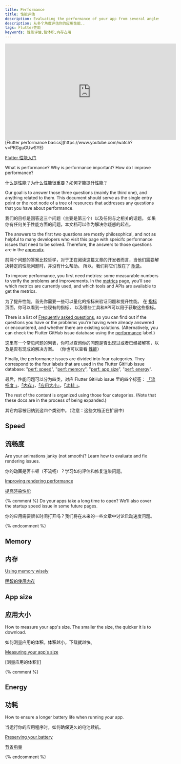 ```yaml
---
title: Performance
title: 性能评估
description: Evaluating the performance of your app from several angles.
description: 从多个角度评估你的应用性能..
tags: Flutter性能
keywords: 性能评估,包体积,内存占用
---
```


<iframe width="560" height="315" src="https://www.youtube.com/embed/PKGguGUwSYE" 
frameborder="0" allow="accelerometer; autoplay; encrypted-media; gyroscope; 
picture-in-picture" allowfullscreen></iframe>
[Flutter performance basics](https://www.youtube.com/watch?v=PKGguGUwSYE)

[Flutter 性能入门](https://www.youtube.com/watch?v=PKGguGUwSYE)

What is performance? Why is performance important? How do I improve performance?

什么是性能？为什么性能很重要？如何才能提升性能？

Our goal is to answer those three questions (mainly the third one), and 
anything related to them. This document should serve as the single entry 
point or the root node of a tree of resources that addresses any questions 
that you have about performance.

我们的目标是回答这三个问题（主要是第三个）以及任何与之相关的话题。
如果你有任何关于性能方面的问题，本文档可以作为解决你疑惑的起点。

The answers to the first two questions are mostly philosophical, and not as 
helpful to many developers who visit this page with speicifc
performance issues that need to be solved. Therefore, the answers to those 
questions are in the [appendix](/docs/perf/appendix).

前两个问题的答案比较哲学，对于正在阅读这篇文章的开发者而言，当他们需要解决特定的性能问题时，并没有什么帮助。
所以，我们将它们放在了 [附录](/docs/perf/appendix)。

To improve performance, you first need metrics: some measurable numbers to
verify the problems and improvements. In the [metrics](/docs/perf/metrics) 
page, you'll see which metrics are currently used, and which tools and APIs 
are available to get the metrics.

为了提升性能，首先你需要一些可以量化的指标来验证问题和提升性能。
在 [指标](/docs/perf/faq) 页面，你可以看到一些现有的指标，
以及哪些工具和API可以用于获取这些指标。

There is a list of [Frequently asked questions](/docs/perf/faq), 
so you can find out if the questions you have or the problems you're having 
were already answered or encountered, and whether there are existing solutions. 
(Alternatively, you can check the Flutter GitHub issue database using the
 [performance][performance] label.)
 
这里有一个常见问题的列表，你可以查询你的问题是否出现过或者已经被解答，以及是否有现成的解决方案。
（你也可以查看 [性能](performancee)） 

Finally, the performance issues are divided into four categories. They 
correspond to the four labels that are used in the Flutter GitHub issue 
database: "[perf: speed][speed]", "[perf: memory][memory]", 
"[perf: app size][size]", "[perf: energy][energy]".

最后，性能问题可以分为四类，对应 Flutter GitHub issue 里的四个标签：
[「流畅度 」][speed]，[「内存」][memory]，[「应用大小」][size]，[「功耗 」][energy]。

The rest of the content is organized using those four categories. (Note that
these docs are in the process of being expanded.)

其它内容被归纳到这四个类别中。（注意：这些文档正在扩展中）

<!--
Let's put "speed" (rendering) first as it's the most popular performance issue
category.

让我们把「流畅度」（渲染）放在第一位，因为它是最受欢迎的性能问题。

-->
## Speed

## 流畅度

Are your animations janky (not smooth)? Learn how to 
evaluate and fix rendering issues.

你的动画是否卡顿（不流畅）？学习如何评估和修复渲染问题。

[Improving rendering performance](/docs/perf/rendering)

[提高渲染性能](/docs/perf/rendering)

{% comment %}
Do your apps take a long time to open? We'll also cover the startup speed issue
in some future pages.

你的应用需要很长时间打开吗？我们将在未来的一些文章中讨论启动速度问题。

{% endcomment %}


## Memory

## 内存

[Using memory wisely](/docs/perf/memory)

[明智的使用内存](/docs/perf/memory)

## App size

## 应用大小

How to measure your app's size. The smaller the size, the quicker it is to 
download.

如何测量应用的体积。体积越小，下载就越快。

[Measuring your app's size][]

[测量应用的体积][]

{% comment %}


## Energy

## 功耗

How to ensure a longer battery life when running your app.

当运行你的应用程序时，如何确保更久的电池续航。

[Preserving your battery](/docs/perf/power)

[节省电量](/docs/perf/power)

{% endcomment %}

[Measuring your app's size]: /docs/perf/app-size
[speed]: https://github.com/flutter/flutter/issues?q=is%3Aopen+label%3A%22perf%3A+speed%22+sort%3Aupdated-asc+
[energy]: https://github.com/flutter/flutter/issues?q=is%3Aopen+label%3A%22perf%3A+energy%22+sort%3Aupdated-asc+
[memory]: https://github.com/flutter/flutter/issues?q=is%3Aopen+label%3A%22perf%3A+memory%22+sort%3Aupdated-asc+
[size]: https://github.com/flutter/flutter/issues?q=is%3Aopen+label%3A%22perf%3A+app+size%22+sort%3Aupdated-asc+
[performance]: https://github.com/flutter/flutter/issues?q=+label%3A%22severe%3A+performance%22

